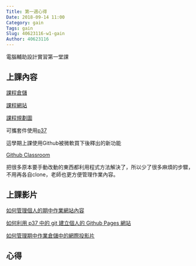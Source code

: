 ```yaml
---
Title: 第一週心得
Date: 2018-09-14 11:00
Category: gain
Tags: gain
Slug: 40623116-w1-gain
Author: 40623116
---
```


電腦輔助設計實習第一堂課

<!-- PELICAN_END_SUMMARY -->

上課內容
----

[課程倉儲](https://github.com/mdecourse/cadp2018/issues)

[課程網站](http://mde.tw/cadp2018/content/index.html)

[課程規劃圖](https://coggle.it/diagram/WzQ9tjCAbqepqWPI/t/%E9%9B%BB%E8%85%A6%E8%BC%94%E5%8A%A9%E8%A8%AD%E8%A8%88%E5%AF%A6%E7%BF%92/7ff3697b0db297209138e7f4ea4d3966eff611b8d3d228fc6aeda2fb112eaf50)

可攜套件使用[p37](http://mde.tw/cadp2018/content/index.html)

這學期上課使用Github被微軟買下後釋出的新功能

[Github Classroom](https://classroom.github.com)

把很多原本要手動改動的東西都利用程式方法解決了，所以少了很多麻煩的步驟，不用再各自clone，老師也更方便管理作業內容。

上課影片
----

[如何管理個人的期中作業網站內容](https://www.youtube.com/watch?v=sD9slKyFNao)

[如何利用 p37 中的 git 建立個人的 Github Pages 網站](https://www.youtube.com/watch?v=ax2ZuPm3YXc)


[如何管理期中作業倉儲中的網際投影片](https://www.youtube.com/watch?v=3SR7vom0YA8)

心得
----



